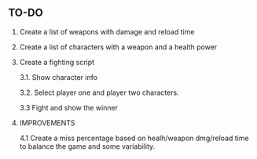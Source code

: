 ## TO-DO
1. Create a list of weapons with damage and reload time

2. Create a list of characters with a weapon and a health power

3. Create a fighting script

    3.1. Show character info

    3.2. Select player one and player two characters.

    3.3 Fight and show the winner

4. IMPROVEMENTS

    4.1 Create a miss percentage based on healh/weapon dmg/reload time to balance the game and some variability.